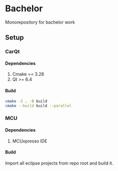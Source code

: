 # Bachelor
Monorepository for bachelor work

## Setup
### CarQt
#### Dependencies
1. Cmake == 3.28
2. Qt >= 6.4

#### Build
```sh
cmake -S . -B build
cmake --build build --parallel
```

### MCU
#### Dependencies
1. MCUxpresso IDE

#### Build
Import all eclipse projects from repo root and build it.
